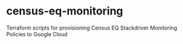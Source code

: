 # census-eq-monitoring
Terraform scripts for provisioning Census EQ Stackdriver Monitoring Policies to Google Cloud
